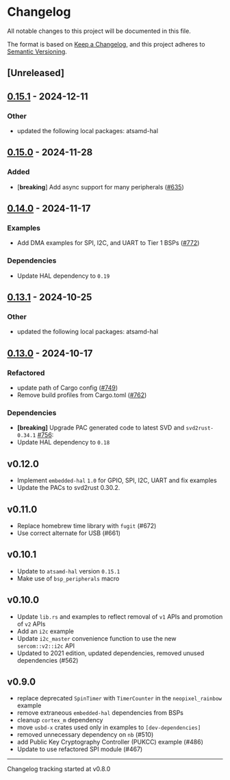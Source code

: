 # Changelog

All notable changes to this project will be documented in this file.

The format is based on [Keep a Changelog](https://keepachangelog.com/en/1.0.0/),
and this project adheres to [Semantic Versioning](https://semver.org/spec/v2.0.0.html).

## [Unreleased]

## [0.15.1](https://github.com/atsamd-rs/atsamd/compare/feather_m4-0.15.0...feather_m4-0.15.1) - 2024-12-11

### Other

- updated the following local packages: atsamd-hal

## [0.15.0](https://github.com/atsamd-rs/atsamd/compare/feather_m4-0.14.0...feather_m4-0.15.0) - 2024-11-28

### Added

- [**breaking**] Add async support for many peripherals ([#635](https://github.com/atsamd-rs/atsamd/pull/635))

## [0.14.0](https://github.com/atsamd-rs/atsamd/compare/feather_m4-0.13.1...feather_m4-0.14.0) - 2024-11-17

### Examples

- Add DMA examples for SPI, I2C, and UART to Tier 1 BSPs ([#772](https://github.com/atsamd-rs/atsamd/pull/772))

### Dependencies

- Update HAL dependency to `0.19`

## [0.13.1](https://github.com/atsamd-rs/atsamd/compare/feather_m4-0.13.0...feather_m4-0.13.1) - 2024-10-25

### Other

- updated the following local packages: atsamd-hal

## [0.13.0](https://github.com/atsamd-rs/atsamd/compare/feather_m4-0.12.0...feather_m4-0.13.0) - 2024-10-17

### Refactored

- update path of Cargo config ([#749](https://github.com/atsamd-rs/atsamd/pull/749))
- Remove build profiles from Cargo.toml ([#762](https://github.com/atsamd-rs/atsamd/pull/762))

### Dependencies

- **[breaking]** Upgrade PAC generated code to latest SVD and `svd2rust-0.34.1` [#756](https://github.com/atsamd-rs/atsamd/pull/756):
- Update HAL dependency to `0.18`
## v0.12.0

- Implement `embedded-hal` `1.0` for GPIO, SPI, I2C, UART and fix examples
- Update the PACs to svd2rust 0.30.2.

## v0.11.0

- Replace homebrew time library with `fugit` (#672)
- Use correct alternate for USB (#661)

## v0.10.1

- Update to `atsamd-hal` version `0.15.1`
- Make use of `bsp_peripherals` macro

## v0.10.0

- Update `lib.rs` and examples to reflect removal of `v1` APIs and promotion of `v2` APIs
- Add an `i2c` example
- Update `i2c_master` convenience function to use the new `sercom::v2::i2c` API
- Updated to 2021 edition, updated dependencies, removed unused dependencies (#562)

## v0.9.0

- replace deprecated `SpinTimer` with `TimerCounter` in the `neopixel_rainbow` example
- remove extraneous `embedded-hal` dependencies from BSPs
- cleanup `cortex_m` dependency
- move `usbd-x` crates used only in examples to `[dev-dependencies]`
- removed unnecessary dependency on `nb` (#510)
- add Public Key Cryptography Controller (PUKCC) example (#486)
- Update to use refactored SPI module (#467)

---

Changelog tracking started at v0.8.0
